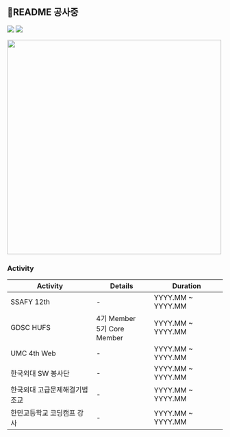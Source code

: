 ## 🔨README 공사중
<a href="https://www.instagram.com/s00ngle/"><img src="https://img.shields.io/badge/Instagram-E4405F?style=flat-square&logo=Instagram&logoColor=white&link=https://www.instagram.com/s00ngle/"/></a>
<a href="https://www.youtube.com/@soongle/"><img src="https://img.shields.io/badge/Youtube-ff0000?style=flat-square&logo=youtube&link=https://www.youtube.com/c/kyleschool"></a>

<img src="https://noonnucc-production.sfo2.cdn.digitaloceanspaces.com/202308/1692878523978236.jpeg" style="width:500px;">

### Activity

| **Activity**                          | **Details**                  | **Duration**   |
|---------------------------------------|------------------------------|--------------|
| SSAFY 12th                            | -                            | YYYY.MM ~ YYYY.MM |
| GDSC HUFS                             | 4기 Member <br> 5기 Core Member | YYYY.MM ~ YYYY.MM |
| UMC 4th Web                           | -                            | YYYY.MM ~ YYYY.MM |
| 한국외대 SW 봉사단                      | -                            | YYYY.MM ~ YYYY.MM |
| 한국외대 고급문제해결기법 조교          | -                            | YYYY.MM ~ YYYY.MM |
| 한민고등학교 코딩캠프 강사              | -                            | YYYY.MM ~ YYYY.MM |
